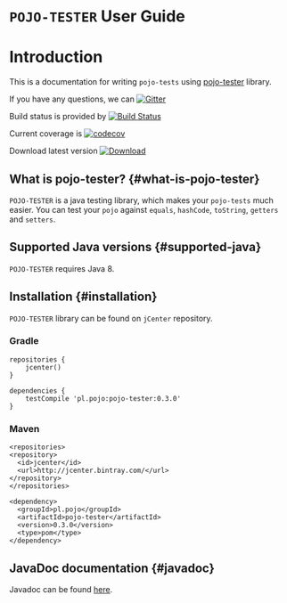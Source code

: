 # `POJO-TESTER` User Guide

# Introduction
This is a documentation for writing `pojo-tests` using [pojo-tester](https://github.com/sta-szek/pojo-tester) library.

If you have any questions, we can [![Gitter](https://badges.gitter.im/pojo-tester/Lobby.svg)](https://gitter.im/pojo-tester/Lobby?utm_source=badge&utm_medium=badge&utm_campaign=pr-badge)

Build status is provided by [![Build Status](https://travis-ci.com/sta-szek/pojo-tester.svg?token=42sCZkoSqqk4rnv2AmRU&branch=master)](https://travis-ci.com/sta-szek/pojo-tester)

Current coverage is [![codecov](https://codecov.io/gh/sta-szek/pojo-tester/branch/master/graph/badge.svg?token=YjQ8Z7Xyra)](https://codecov.io/gh/sta-szek/pojo-tester)

Download latest version [ ![Download](https://api.bintray.com/packages/sta-szek/maven/pojo-tester/images/download.svg) ](https://bintray.com/sta-szek/maven/pojo-tester/_latestVersion)


## What is pojo-tester? {#what-is-pojo-tester}
`POJO-TESTER` is a java testing library, which makes your `pojo-tests` much easier. You can test your `pojo` against `equals`, `hashCode`, `toString`, `getters` and `setters`.


## Supported Java versions {#supported-java}
`POJO-TESTER` requires Java 8. 

## Installation {#installation}
`POJO-TESTER` library can be found on `jCenter` repository.

### Gradle
```
repositories {
    jcenter()
}

dependencies {
    testCompile 'pl.pojo:pojo-tester:0.3.0'
}
```

### Maven
```xm
<repositories>
<repository>
  <id>jcenter</id>
  <url>http://jcenter.bintray.com/</url>
</repository>
</repositories>
  
<dependency>
  <groupId>pl.pojo</groupId>
  <artifactId>pojo-tester</artifactId>
  <version>0.3.0</version>
  <type>pom</type>
</dependency>
```

## JavaDoc documentation {#javadoc}
Javadoc can be found [here](http://www.pojo.pl/javadoc/index.html).
